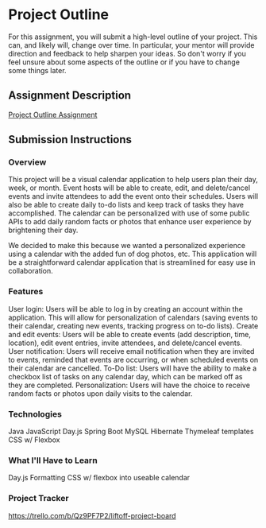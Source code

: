 # Project Outline
For this assignment, you will submit a high-level outline of your project. This can, and likely will, change over time. In particular, your mentor will provide direction and feedback to help sharpen your ideas. So don't worry if you feel unsure about some aspects of the outline or if you have to change some things later.

## Assignment Description
[Project Outline Assignment](https://education.launchcode.org/liftoff/modules/assignments/project-outline)

## Submission Instructions

### Overview
This project will be a visual calendar application to help users plan their day, week, or month. Event hosts will be able to create, edit, and delete/cancel events and invite attendees to add the event onto their schedules. Users will also be able to create daily to-do lists and keep track of tasks they have accomplished. The calendar can be personalized with use of some public APIs to add daily random facts or photos that enhance user experience by brightening their day.

We decided to make this because we wanted a personalized experience using a calendar with the added fun of dog photos, etc. This application will be a straightforward calendar application that is streamlined for easy use in collaboration.

### Features
User login: Users will be able to log in by creating an account within the application. This will allow for personalization of calendars (saving events to their calendar, creating new events, tracking progress on to-do lists).
Create and edit events: Users will be able to create events (add description, time, location), edit event entries, invite attendees, and delete/cancel events.
User notification: Users will receive email notification when they are invited to events, reminded that events are occurring, or when scheduled events on their calendar are cancelled.
To-Do list: Users will have the ability to make a checkbox list of tasks on any calendar day, which can be marked off as they are completed.
Personalization: Users will have the choice to receive random facts or photos upon daily visits to the calendar.

### Technologies
Java
JavaScript
Day.js
Spring Boot
MySQL
Hibernate
Thymeleaf templates
CSS w/ Flexbox

### What I'll Have to Learn
Day.js
Formatting CSS w/ flexbox into useable calendar

### Project Tracker
https://trello.com/b/Qz9PF7P2/liftoff-project-board
